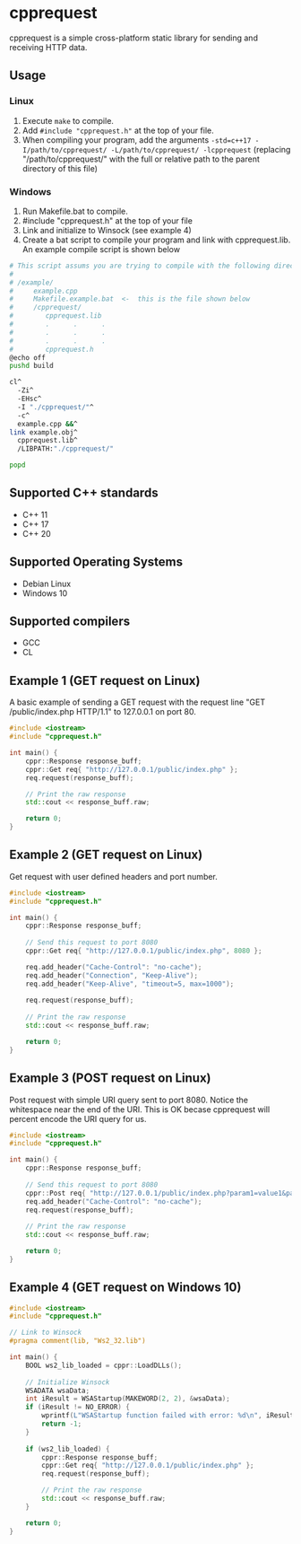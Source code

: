 # cpprequest

cpprequest is a simple cross-platform static library for sending and receiving HTTP data.

## Usage
### Linux
1) Execute `make` to compile.
2) Add `#include "cpprequest.h"` at the top of your file.
3) When compiling your program, add the arguments `-std=c++17 -I/path/to/cpprequest/ -L/path/to/cpprequest/ -lcpprequest` (replacing "/path/to/cpprequest/" with the full or relative path to the parent directory of this file)

### Windows
1) Run Makefile.bat to compile.
2) #include "cpprequest.h" at the top of your file
3) Link and initialize to Winsock (see example 4)
4) Create a bat script to compile your program and link with cpprequest.lib. An example compile script is shown below
```bash
# This script assums you are trying to compile with the following directory structure
#
# /example/
#     example.cpp
#     Makefile.example.bat  <-  this is the file shown below
#     /cpprequest/
#        cpprequest.lib
#        .      .      .
#        .      .      .
#        .      .      .
#        cpprequest.h
@echo off
pushd build

cl^
  -Zi^
  -EHsc^
  -I "./cpprequest/"^
  -c^
  example.cpp &&^
link example.obj^
  cpprequest.lib^
  /LIBPATH:"./cpprequest/"

popd
```

## Supported C++ standards
- C++ 11
- C++ 17
- C++ 20

## Supported Operating Systems
- Debian Linux
- Windows 10

## Supported compilers
- GCC
- CL

## Example 1 (GET request on Linux)
A basic example of sending a GET request with the request line "GET /public/index.php HTTP/1.1" to 127.0.0.1 on port 80.

```cpp
#include <iostream>
#include "cpprequest.h"

int main() {
    cppr::Response response_buff;
    cppr::Get req{ "http://127.0.0.1/public/index.php" };
    req.request(response_buff);

    // Print the raw response
    std::cout << response_buff.raw;

    return 0;
}

```

## Example 2 (GET request on Linux)
Get request with user defined headers and port number.

```cpp
#include <iostream>
#include "cpprequest.h"

int main() {
    cppr::Response response_buff;
  
    // Send this request to port 8080
    cppr::Get req{ "http://127.0.0.1/public/index.php", 8080 };

    req.add_header("Cache-Control": "no-cache");
    req.add_header("Connection", "Keep-Alive");
    req.add_header("Keep-Alive", "timeout=5, max=1000");
  
    req.request(response_buff);
  
    // Print the raw response
    std::cout << response_buff.raw;

    return 0;  
}
```

## Example 3 (POST request on Linux)
Post request with simple URI query sent to port 8080. Notice the whitespace near the end of the URI. This is OK becase cpprequest will percent encode the URI query for us.

```cpp
#include <iostream>
#include "cpprequest.h"

int main() {
    cppr::Response response_buff;
  
    // Send this request to port 8080
    cppr::Post req{ "http://127.0.0.1/public/index.php?param1=value1&param2=value 2", 8080 };
    req.add_header("Cache-Control": "no-cache");
    req.request(response_buff);
  
    // Print the raw response
    std::cout << response_buff.raw;

    return 0;  
}
```

## Example 4 (GET request on Windows 10)
```cpp
#include <iostream>
#include "cpprequest.h"

// Link to Winsock
#pragma comment(lib, "Ws2_32.lib")

int main() {
    BOOL ws2_lib_loaded = cppr::LoadDLLs();
    
    // Initialize Winsock
    WSADATA wsaData;
    int iResult = WSAStartup(MAKEWORD(2, 2), &wsaData);
    if (iResult != NO_ERROR) {
        wprintf(L"WSAStartup function failed with error: %d\n", iResult);
        return -1;
    }
  
    if (ws2_lib_loaded) {
        cppr::Response response_buff;
        cppr::Get req{ "http://127.0.0.1/public/index.php" };
        req.request(response_buff);

        // Print the raw response
        std::cout << response_buff.raw;
    }

    return 0;
}
```
